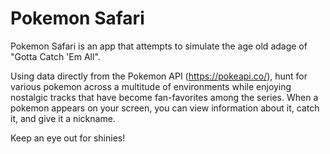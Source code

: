 <H1>Pokemon Safari</H1>

Pokemon Safari is an app that attempts to simulate the age old adage of "Gotta Catch 'Em All".  

Using data directly from the Pokemon API (https://pokeapi.co/), hunt for various pokemon across a multitude of environments while enjoying nostalgic tracks that have become fan-favorites among the series. When a pokemon appears on your screen, you can view information about it, catch it, and give it a nickname. 

Keep an eye out for shinies!
